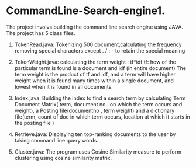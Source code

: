 # CommandLine-Search-engine1.	
The project involvs building the command line search engine using JAVA. The project has 5 class files.

1. TokenRead.java: Tokenizing 500 document,calculating the frequency removing  special characters  except . / : - to retain the special meaning

2. TokenWeight.java: calculating the term weight : tf*idf
  tf: how of the particular term is found is a document and idf (in entire document)
  The term weight is the product of tf and idf, and a term will have higher weight when it is found many times within a single document,     and lowest when it is found in all documents.
  
3. Index.java: Building the index to find a search term by calculating Term Document Matrix( term, document no.. on which the term occurs and weight), a Posting file(documentno , term weight) and a dictionary file(term, count of doc in which term occurs, location at which it starts in the posting file )

4.	Retrieve.java: Displaying ten top-ranking documents to the user by taking command line query words. 

5.	Cluster.java: The program uses Cosine Similarity measure to perform clustering using cosine similarity matrix.
